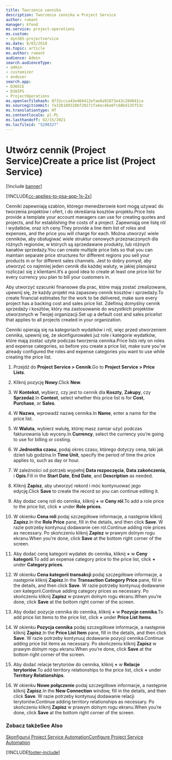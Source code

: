 ```yaml
---
title: Tworzenie cennika
description: Tworzenie cennika w Project Service
author: rumant
manager: kfend
ms.service: project-operations
ms.custom:
- dyn365-projectservice
ms.date: 8/03/2018
ms.topic: article
ms.author: rumant
audience: Admin
search.audienceType:
- admin
- customizer
- enduser
search.app:
- D365CE
- D365PS
- ProjectOperations
ms.openlocfilehash: 0732ccca43e404412efae8a91873e43c28d041ca
ms.sourcegitcommit: fa32b1893286f20271fa4ec4be8fc68bd135f53c
ms.translationtype: HT
ms.contentlocale: pl-PL
ms.lasthandoff: 02/15/2021
ms.locfileid: "5290327"
---
```

# <a name="create-a-price-list-project-service"></a><span data-ttu-id="79d53-103">Utwórz cennik (Project Service)</span><span class="sxs-lookup"><span data-stu-id="79d53-103">Create a price list (Project Service)</span></span>

[!include [banner](../includes/psa-now-project-operations.md)]

[!INCLUDE[cc-applies-to-psa-app-1x-2x](../includes/cc-applies-to-psa-app-1x-2x.md)]

<span data-ttu-id="79d53-104">Cenniki zapewniają szablon, którego menedżerowie kont mogą używać do tworzenia projektów i ofert, i do określania kosztów projektu.</span><span class="sxs-lookup"><span data-stu-id="79d53-104">Price lists provide a template your account managers can use for creating quotes and projects, and for establishing the costs of a project.</span></span> <span data-ttu-id="79d53-105">Zapewniają one listę ról i wydatków, oraz ich ceny.</span><span class="sxs-lookup"><span data-stu-id="79d53-105">They provide a line item list of roles and expenses, and the price you will charge for each.</span></span> <span data-ttu-id="79d53-106">Można utworzyć wiele cenników, aby obsługiwać wiele struktur cenowych przeznaczonych dla różnych regionów, w których są sprzedawane produkty, lub różnych kanałów sprzedaży.</span><span class="sxs-lookup"><span data-stu-id="79d53-106">You can create multiple price lists so that you can maintain separate price structures for different regions you sell your products in or for different sales channels.</span></span> <span data-ttu-id="79d53-107">Jest to dobry pomysł, aby utworzyć co najmniej jeden cennik dla każdej waluty, w jakiej planujesz rozliczać się z klientami.</span><span class="sxs-lookup"><span data-stu-id="79d53-107">It’s a good idea to create at least one price list for every currency you plan to bill your customers in.</span></span>  
  
<span data-ttu-id="79d53-108">Aby utworzyć szacunki finansowe dla prac, które mają zostać zrealizowane, upewnij się, że każdy projekt ma zapasowy cennik kosztów i sprzedaży.</span><span class="sxs-lookup"><span data-stu-id="79d53-108">To create financial estimates for the work to be delivered, make sure every project has a backing cost and sales price list.</span></span> <span data-ttu-id="79d53-109">Zdefiniuj domyślny cennik sprzedaży i kosztów, który ma zastosowanie do wszystkich projektów utworzonych w Twojej organizacji.</span><span class="sxs-lookup"><span data-stu-id="79d53-109">Set up a default cost and sales pricelist that applies to all projects created in your organization.</span></span>  
  
<span data-ttu-id="79d53-110">Cenniki opierają się na kategoriach wydatków i ról, więc przed utworzeniem cennika, upewnij się, że skonfigurowałeś już role i kategorie wydatków, które mają zostać użyte podczas tworzenia cennika.</span><span class="sxs-lookup"><span data-stu-id="79d53-110">Price lists rely on roles and expense categories, so before you create a price list, make sure you’ve already configured the roles and expense categories you want to use while creating the price list.</span></span>  
  
1.  <span data-ttu-id="79d53-111">Przejdź do **Project Service > Cennik**.</span><span class="sxs-lookup"><span data-stu-id="79d53-111">Go to **Project Service > Price Lists**.</span></span>  
  
2.  <span data-ttu-id="79d53-112">Kliknij pozycję **Nowy**.</span><span class="sxs-lookup"><span data-stu-id="79d53-112">Click **New**.</span></span>  
  
3.  <span data-ttu-id="79d53-113">W **Kontekst**, wybierz, czy jest to cennik dla **Koszty**, **Zakupy**, czy **Sprzedaż**.</span><span class="sxs-lookup"><span data-stu-id="79d53-113">In **Context**, select whether this price list is for **Cost**, **Purchase**, or **Sales**.</span></span>  
  
4.  <span data-ttu-id="79d53-114">W **Nazwa**, wprowadź nazwę cennika.</span><span class="sxs-lookup"><span data-stu-id="79d53-114">In **Name**, enter a name for the price list.</span></span>  
  
5.  <span data-ttu-id="79d53-115">W **Waluta**, wybierz walutę, której masz zamiar użyć podczas fakturowania lub wyceny.</span><span class="sxs-lookup"><span data-stu-id="79d53-115">In **Currency**, select the currency you’re going to use for billing or costing.</span></span>  
  
6.  <span data-ttu-id="79d53-116">W **Jednostka czasu**, podaj okres czasu, którego dotyczy cena, taki jak dzień lub godzina.</span><span class="sxs-lookup"><span data-stu-id="79d53-116">In **Time Unit**, specify the period of time the price applies to, such as day or hour.</span></span>  
  
7.  <span data-ttu-id="79d53-117">W zależności od potrzeb wypełnij **Data rozpoczęcia**, **Data zakończenia**, i **Opis**.</span><span class="sxs-lookup"><span data-stu-id="79d53-117">Fill in the **Start Date**, **End Date**, and **Description** as needed.</span></span>  
  
8.  <span data-ttu-id="79d53-118">Kliknij **Zapisz**, aby utworzyć rekord i móc kontynuować jego edycję.</span><span class="sxs-lookup"><span data-stu-id="79d53-118">Click **Save** to create the record so you can continue editing it.</span></span>  
  
9. <span data-ttu-id="79d53-119">Aby dodać cenę roli do cennika, kliknij **+** w **Ceny ról**.</span><span class="sxs-lookup"><span data-stu-id="79d53-119">To add a role price to the price list, click **+** under **Role prices**.</span></span>  
  
10. <span data-ttu-id="79d53-120">W okienku **Cena roli** podaj szczegółowe informacje, a następnie kliknij **Zapisz**.</span><span class="sxs-lookup"><span data-stu-id="79d53-120">In the **Role Price** pane, fill in the details, and then click **Save**.</span></span> <span data-ttu-id="79d53-121">W razie potrzeby kontynuuj dodawanie cen ról.</span><span class="sxs-lookup"><span data-stu-id="79d53-121">Continue adding role prices as necessary.</span></span> <span data-ttu-id="79d53-122">Po skończeniu kliknij **Zapisz** w prawym dolnym rogu ekranu.</span><span class="sxs-lookup"><span data-stu-id="79d53-122">When you’re done, click **Save** at the bottom right corner of the screen.</span></span>  
  
11. <span data-ttu-id="79d53-123">Aby dodać cenę kategorii wydatek do cennika, kliknij **+** w **Ceny kategorii**.</span><span class="sxs-lookup"><span data-stu-id="79d53-123">To add an expense category price to the price list, click **+** under **Category prices**.</span></span>  
  
12. <span data-ttu-id="79d53-124">W okienku **Cena kategorii transakcji** podaj szczegółowe informacje, a następnie kliknij **Zapisz**.</span><span class="sxs-lookup"><span data-stu-id="79d53-124">In the **Transaction Category Price** pane, fill in the details, and then click **Save**.</span></span> <span data-ttu-id="79d53-125">W razie potrzeby kontynuuj dodawanie cen kategorii.</span><span class="sxs-lookup"><span data-stu-id="79d53-125">Continue adding category prices as necessary.</span></span> <span data-ttu-id="79d53-126">Po skończeniu kliknij **Zapisz** w prawym dolnym rogu ekranu.</span><span class="sxs-lookup"><span data-stu-id="79d53-126">When you’re done, click **Save** at the bottom right corner of the screen.</span></span>  
  
13. <span data-ttu-id="79d53-127">Aby dodać pozycje cennika do cennika, kliknij **+** w **Pozycje cennika**.</span><span class="sxs-lookup"><span data-stu-id="79d53-127">To add price list items to the price list, click **+** under **Price List Items**.</span></span>  
  
14. <span data-ttu-id="79d53-128">W okienku **Pozycja cennika** podaj szczegółowe informacje, a następnie kliknij **Zapisz**.</span><span class="sxs-lookup"><span data-stu-id="79d53-128">In the **Price List Item** pane, fill in the details, and then click **Save**.</span></span> <span data-ttu-id="79d53-129">W razie potrzeby kontynuuj dodawanie pozycji cennika.</span><span class="sxs-lookup"><span data-stu-id="79d53-129">Continue adding price list items as necessary.</span></span> <span data-ttu-id="79d53-130">Po skończeniu kliknij **Zapisz** w prawym dolnym rogu ekranu.</span><span class="sxs-lookup"><span data-stu-id="79d53-130">When you’re done, click **Save** at the bottom right corner of the screen.</span></span>  
  
15. <span data-ttu-id="79d53-131">Aby dodać relacje terytoriów do cennika, kliknij **+** w **Relacje terytoriów**.</span><span class="sxs-lookup"><span data-stu-id="79d53-131">To add territory relationships to the price list, click **+** under **Territory Relationships**.</span></span>  
  
16. <span data-ttu-id="79d53-132">W okienku **Nowe połączenie** podaj szczegółowe informacje, a następnie kliknij **Zapisz**.</span><span class="sxs-lookup"><span data-stu-id="79d53-132">In the **New Connection** window, fill in the details, and then click **Save**.</span></span> <span data-ttu-id="79d53-133">W razie potrzeby kontynuuj dodawanie relacji terytoriów.</span><span class="sxs-lookup"><span data-stu-id="79d53-133">Continue adding territory relationships as necessary.</span></span> <span data-ttu-id="79d53-134">Po skończeniu kliknij **Zapisz** w prawym dolnym rogu ekranu.</span><span class="sxs-lookup"><span data-stu-id="79d53-134">When you’re done, click **Save** at the bottom right corner of the screen.</span></span>  
  
### <a name="see-also"></a><span data-ttu-id="79d53-135">Zobacz także</span><span class="sxs-lookup"><span data-stu-id="79d53-135">See Also</span></span>  
 [<span data-ttu-id="79d53-136">Skonfiguruj Project Service Automation</span><span class="sxs-lookup"><span data-stu-id="79d53-136">Configure Project Service Automation</span></span>](../psa/configure.md)


[!INCLUDE[footer-include](../includes/footer-banner.md)]